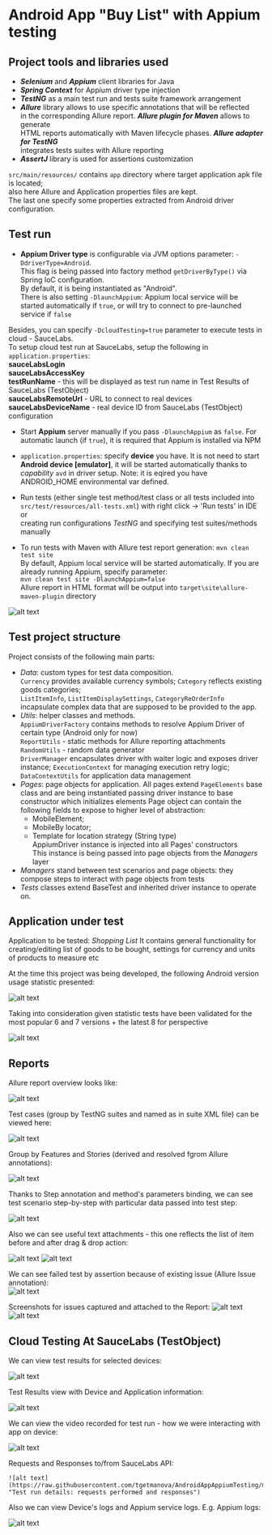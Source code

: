 # Android App "Buy List" with Appium testing 

## **Project tools and libraries used**  
- ***Selenium*** and ***Appium*** client libraries for Java
- ***Spring Context*** for Appium driver type injection  
- ***TestNG*** as a main test run and tests suite framework arrangement
- ***Allure*** library allows to use specific annotations that will be reflected  
in the corresponding Allure report. ***Allure plugin for Maven*** allows to generate  
HTML reports automatically with Maven lifecycle phases. ***Allure adapter for TestNG***  
integrates tests suites with Allure reporting
- ***AssertJ*** library is used for assertions customization  
  
`src/main/resources/` contains `app` directory where target application apk file   
is located;  
also here Allure and Application properties files are kept.    
The last one specify some properties extracted from Android driver configuration.

## **Test run**
- **Appium Driver type** is configurable via JVM options parameter: `-DdriverType=Android`.  
This flag is being passed into factory method `getDriverByType()` via Spring IoC configuration.  
By default, it is being instantiated as "Android".  
There is also setting `-DlaunchAppium`: Appium local service will be started automatically if `true`, or
will try to connect to pre-launched service if `false`  
  
Besides, you can specify `-DcloudTesting=true` parameter to execute tests in cloud - SauceLabs.  
To setup cloud test run at SauceLabs, setup the following in `application.properties`:  
**sauceLabsLogin**  
**sauceLabsAccessKey**  
**testRunName** - this will be displayed as test run name in Test Results of SauceLabs (TestObject)  
**sauceLabsRemoteUrl** - URL to connect to real devices  
**sauceLabsDeviceName** - real device ID from SauceLabs (TestObject) configuration  
  
- Start **Appium** server manually if you pass `-DlaunchAppium` as `false`. For automatic launch (if `true`), it is
required that Appium is installed via NPM
- `application.properties`: specify **device** you have. It is not need to start **Android device [emulator]**, it
will be started automatically thanks to *capability* `avd` in driver setup. Note: it is eqired you have ANDROID_HOME
environmental var defined.
- Run tests (either single test method/test class or all tests included into  
`src/test/resources/all-tests.xml`) with right click -> 'Run tests' in IDE or  
creating run configurations *TestNG* and specifying test suites/methods manually

- To run tests with Maven with Allure test report generation:
`mvn clean test site`  
By default, Appium local service will be started automatically. If you are already running Appium, specify parameter:  
`mvn clean test site -DlaunchAppium=false`  
Allure report in HTML format will be output into `target\site\allure-maven-plugin` directory

![alt text](https://raw.githubusercontent.com/tgetmanova/AndroidAppAppiumTesting/master/.github/Maven_Allure_Idea_Config.png)

## **Test project structure**
Project consists of the following main parts:
- *Data*: custom types for test data composition.   
`Currency` provides available currency symbols; `Category` reflects existing goods categories;  
`ListItemInfo`, `ListItemDisplaySettings`, `CategoryReOrderInfo` incapsulate complex data that are supposed to be provided to the app.
- *Utils*: helper classes and methods.  
`AppiumDriverFactory` contains methods to resolve Appium Driver of certain type (Android only for now)  
`ReportUtils` - static methods for Allure reporting attachments  
`RandomUtils` - random data generator  
`DriverManager` encapsulates driver with waiter logic and exposes driver instance; `ExecutionContext` for managing execution retry logic; `DataContextUtils` for application data management 
- *Pages*: page objects for application. All pages extend `PageElements` base class and are being instantiated passing driver instance to base constructor which initializes elements
Page object can contain the following fields to expose to higher level of abstraction:  
  - MobileElement;  
  - MobileBy locator;  
  - Template for location strategy (String type)  
AppiumDriver instance is injected into all Pages' constructors  
This instance is being passed into page objects from the *Managers* layer  
- *Managers* stand between test scenarios and page objects: they compose steps to interact with page objects from tests  
- *Tests* classes extend BaseTest and inherited driver instance to operate on.  

## **Application under test**  

Application to be tested: *Shopping List*
It contains general functionality for creating/editing list of goods to be bought, settings for currency and units of products to measure etc

At the time this project was being developed, the following Android version usage statistic presented:

![alt text](.github/Android_versions.PNG)

Taking into consideration given statistic tests have been validated for the most popular 6 and 7 versions + the latest 8 for perspective  

 ![alt text](https://raw.githubusercontent.com/tgetmanova/AndroidAppAppiumTesting/master/.github/Android%20Emulators.png)  

 ## **Reports**
 
 Allure report overview looks like:  
 
 ![alt text](https://raw.githubusercontent.com/tgetmanova/AndroidAppAppiumTesting/master/.github/Allure%20Report_Overview.png "Report Overview")  
 
 Test cases (group by TestNG suites and named as in suite XML file) can be viewed here:  
 
 ![alt text](https://raw.githubusercontent.com/tgetmanova/AndroidAppAppiumTesting/master/.github/Allure_Report_xUnit_Overview.png "Test cases Overview") 
 
 Group by Features and Stories (derived and resolved fgrom Allure annotations):   
 
  ![alt text](https://raw.githubusercontent.com/tgetmanova/AndroidAppAppiumTesting/master/.github/Allure%20Report_Stories.png "Features and Stories") 
  
  Thanks to Step annotation and method's parameters binding, we can see test scenario step-by-step with particular data passed into test step:  
  
 ![alt text](https://raw.githubusercontent.com/tgetmanova/AndroidAppAppiumTesting/master/.github/Allure%20Report_simple_steps_params.png "Steps and input data") 
   
 Also we can see useful text attachments - this one reflects the list of item before and after drag & drop action:  
 
![alt text](https://raw.githubusercontent.com/tgetmanova/AndroidAppAppiumTesting/master/.github/Allure%20Report_before_drag_drop.png "Before dragged and dropped") 
![alt text](https://raw.githubusercontent.com/tgetmanova/AndroidAppAppiumTesting/master/.github/Allure%20Report_after_drag_drop.png "After dragged and dropped") 
  
We can see failed test by assertion because of existing issue (Allure Issue annotation):  
![alt text](https://raw.githubusercontent.com/tgetmanova/AndroidAppAppiumTesting/master/.github/Allure%20Report_Issue_1_Overview.png "Issue with bought items order being reset after adding new item")
  
Screenshots for issues captured and attached to the Report:
![alt text](https://raw.githubusercontent.com/tgetmanova/AndroidAppAppiumTesting/master/.github/Allure%20Report_Issue_1_screenshot.png "One issue screenshot")
![alt text](https://raw.githubusercontent.com/tgetmanova/AndroidAppAppiumTesting/master/.github/Allure%20Report_Issue_2_screenshot.png "Another issue screenshot")

## Cloud Testing At SauceLabs (TestObject)  
  
  We can view test results for selected devices:  
    
![alt text](https://raw.githubusercontent.com/tgetmanova/AndroidAppAppiumTesting/master/.github/cloud_devices_run.PNG "Test run on real devices in cloud")  
  
  Test Results view with Device and Application information:  
    
  ![alt text](https://raw.githubusercontent.com/tgetmanova/AndroidAppAppiumTesting/master/.github/cloud_devices_app.PNG "Test run with app and device details")  
  
  We can view the video recorded for test run - how we were interacting with app on device:  
    
  ![alt text](https://raw.githubusercontent.com/tgetmanova/AndroidAppAppiumTesting/master/.github/cloud_devices_video.PNG "Test run video for real devices in cloud")   
    
  Requests and Responses to/from SauceLabs API:  
    
    ![alt text](https://raw.githubusercontent.com/tgetmanova/AndroidAppAppiumTesting/master/.github/cloud_devices_requests.PNG "Test run details: requests performed and responses")  
  
  Also we can view Device's logs and Appium service logs. E.g. Appium logs:  
    
  ![alt text](https://raw.githubusercontent.com/tgetmanova/AndroidAppAppiumTesting/master/.github/cloud_devices_appium_log.PNG "Test run details: Appium server logs")
